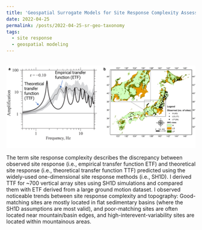 ```yaml
---
title: 'Geospatial Surrogate Models for Site Response Complexity Assessment'
date: 2022-04-25
permalink: /posts/2022-04-25-sr-geo-taxonomy
tags:
  - site response
  - geospatial modeling
---
```


<br/><img src='/images/sr-geo-taxonomy.png'>

The term site response complexity describes the discrepancy between observed site response (i.e., empirical transfer function ETF) and theoretical site response (i.e., theoretical transfer function TTF) predicted using the widely-used one-dimensional site response methods (i.e., SH1D). I derived TTF for ~700 vertical array sites using SH1D simulations and compared them with ETF derived from a large ground motion dataset. I observed noticeable trends between site response complexity and topography: Good-matching sites are mostly located in flat sedimentary basins (where the SH1D assumptions are most valid), and poor-matching sites are often located near mountain/basin edges, and high-interevent-variability sites are located within mountainous areas.


